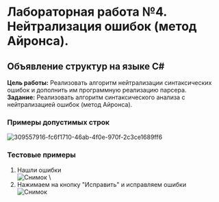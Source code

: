 # Лабораторная работа №4. Нейтрализация ошибок (метод Айронса).
## Объявление структур на языке С#
**Цель работы:** Реализовать алгоритм нейтрализации синтаксических ошибок и дополнить им программную реализацию парсера. \
**Задание:** Реализовать алгоритм синтаксического анализа с нейтрализацией ошибок (метод Айронса). 
### Примеры допустимых строк
![309557916-fc6f1710-46ab-4f0e-970f-2c3ce1689ff6](https://github.com/more1oleva/lab4tfiyak/assets/118746926/bbdb3f7d-504b-4254-9829-99701aba67d4)
### Тестовые примеры 
1. Нашли ошибки \
![Снимок](https://github.com/more1oleva/lab4tfiyak/assets/118746926/6e04ca7a-cf13-4f6e-86b4-2424540a908e) \
2. Нажимаем на кнопку "Исправить" и исправляем ошибки \
   ![Снимок](https://github.com/more1oleva/lab4tfiyak/assets/118746926/c73224a4-21d8-4a9a-96eb-bbf0ca90b601)
